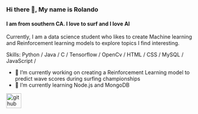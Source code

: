 ### Hi there 👋, My name is Rolando
#### I am from southern CA. I love to surf and I love AI
Currently, I am a data science student who likes to create Machine learning and Reinforcement learning models to explore topics I find interesting. 

Skills: Python / Java / C / Tensorflow / OpenCv / HTML / CSS / MySQL / JavaScript / 

- 🔭 I’m currently working on creating a Reinforcement Learning model to predict wave scores during surfing championships 
- 🌱 I’m currently learning Node.js and MongoDB 


[<img src='https://cdn.jsdelivr.net/npm/simple-icons@3.0.1/icons/github.svg' alt='github' height='40'>](https://github.com/RoloPineda)  


